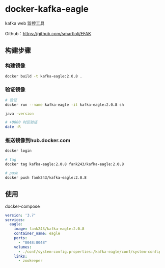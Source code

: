 # docker-kafka-eagle

kafka web 监控工具

Github：https://github.com/smartloli/EFAK

## 构建步骤

### 构建镜像

```bash
docker build -t kafka-eagle:2.0.8 .
```

### 验证镜像

```bash
# 验证
docker run --name kafka-eagle -it kafka-eagle:2.0.8 sh

java -version

# +0800 时区验证
date -R
```

### 推送镜像到hub.docker.com

```bash
docker login

# tag 
docker tag kafka-eagle:2.0.8 fank243/kafka-eagle:2.0.8

# push
docker push fank243/kafka-eagle:2.0.8
```

## 使用

docker-compose

```yaml
version: '3.7'
services:
  eagle:
    image: fank243/kafka-eagle:2.0.8
    container_name: eagle
    ports:
      - "8048:8048"
    volumes:
      - ./conf/system-config.properties:/kafka-eagle/conf/system-config.properties
    links: 
      - zookeeper
```
